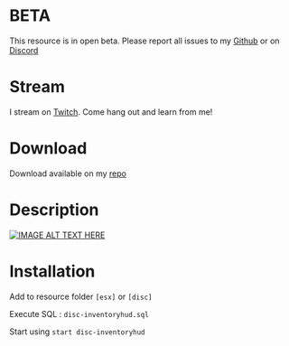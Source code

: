 # BETA
This resource is in open beta. Please report all issues to my [Github](https://github.com/DiscworldZA/gta-resources/issues) or on [Discord](https://discord.gg/S2SckF6)

# Stream

I stream on [Twitch](https://www.twitch.tv/DiscworldZA). Come hang out and learn from me!

# Download

Download available on my [repo](https://github.com/DiscworldZA/gta-resources)

# Description
[![IMAGE ALT TEXT HERE](http://img.youtube.com/vi/RXWBzCnjC5Y/0.jpg)](http://www.youtube.com/watch?v=RXWBzCnjC5Y)


# Installation
Add to resource folder `[esx]` or `[disc]`

Execute SQL : `disc-inventoryhud.sql`

Start using `start disc-inventoryhud`
